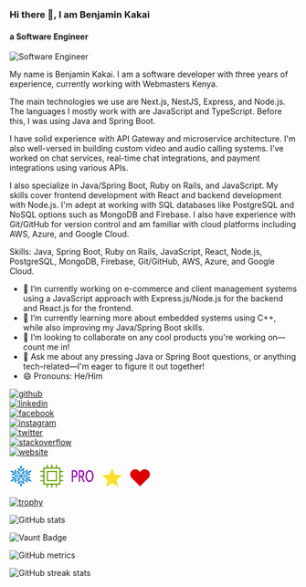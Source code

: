 ### Hi there 👋, I am Benjamin Kakai
#### a Software Engineer
![Software Engineer](https://github.blog/wp-content/uploads/2021/01/102393310-07478b80-3f8d-11eb-84eb-392d555ebd29.png?fit=1200%2C630)

My name is Benjamin Kakai. I am a software developer with three years of experience, currently working with Webmasters Kenya.

The main technologies we use are Next.js, NestJS, Express, and Node.js. The languages I mostly work with are JavaScript and TypeScript. Before this, I was using Java and Spring Boot.

I have solid experience with API Gateway and microservice architecture. I'm also well-versed in building custom video and audio calling systems. I’ve worked on chat services, real-time chat integrations, and payment integrations using various APIs.

I also specialize in Java/Spring Boot, Ruby on Rails, and JavaScript. My skills cover frontend development with React and backend development with Node.js. I'm adept at working with SQL databases like PostgreSQL and NoSQL options such as MongoDB and Firebase. I also have experience with Git/GitHub for version control and am familiar with cloud platforms including AWS, Azure, and Google Cloud.

Skills: Java, Spring Boot, Ruby on Rails, JavaScript, React, Node.js, PostgreSQL, MongoDB, Firebase, Git/GitHub, AWS, Azure, and Google Cloud.

- 🔭 I’m currently working on e-commerce and client management systems using a JavaScript approach with Express.js/Node.js for the backend and React.js for the frontend. 
- 🌱 I’m currently learning more about embedded systems using C++, while also improving my Java/Spring Boot skills. 
- 👯 I’m looking to collaborate on any cool products you're working on—count me in! 
- 💬 Ask me about any pressing Java or Spring Boot questions, or anything tech-related—I'm eager to figure it out together! 
- 😄 Pronouns: He/Him 

[<img src='https://cdn.jsdelivr.net/npm/simple-icons@3.0.1/icons/github.svg' alt='github' height='40'>](https://github.com/BenjaminKakai)  
[<img src='https://cdn.jsdelivr.net/npm/simple-icons@3.0.1/icons/linkedin.svg' alt='linkedin' height='40'>](https://www.linkedin.com/in/benjamin-kakai-7b599121a)  
[<img src='https://cdn.jsdelivr.net/npm/simple-icons@3.0.1/icons/facebook.svg' alt='facebook' height='40'>](https://web.facebook.com/Jaminkakai)  
[<img src='https://cdn.jsdelivr.net/npm/simple-icons@3.0.1/icons/instagram.svg' alt='instagram' height='40'>](https://www.instagram.com/benjaminkakai)  
[<img src='https://cdn.jsdelivr.net/npm/simple-icons@3.0.1/icons/twitter.svg' alt='twitter' height='40'>](https://x.com/Atechieforteky)  
[<img src='https://cdn.jsdelivr.net/npm/simple-icons@3.0.1/icons/stackoverflow.svg' alt='stackoverflow' height='40'>](https://stackoverflow.com/users/24178513/benjamin-kakai)  
[<img src='https://cdn.jsdelivr.net/npm/simple-icons@3.0.1/icons/icloud.svg' alt='website' height='40'>](https://benjaminkakai.netlify.app/)  

<a href='https://archiveprogram.github.com/'><img src='https://raw.githubusercontent.com/acervenky/animated-github-badges/master/assets/acbadge.gif' width='40' height='40'></a> <a href='https://docs.github.com/en/developers'><img src='https://raw.githubusercontent.com/acervenky/animated-github-badges/master/assets/devbadge.gif' width='40' height='40'></a> <a href='https://github.com/pricing'><img src='https://raw.githubusercontent.com/acervenky/animated-github-badges/master/assets/pro.gif' width='40' height='40'></a> <a href='https://stars.github.com/'><img src='https://raw.githubusercontent.com/acervenky/animated-github-badges/master/assets/starbadge.gif' width='35' height='35'></a> <a href='https://docs.github.com/en/github/supporting-the-open-source-community-with-github-sponsors'><img src='https://raw.githubusercontent.com/acervenky/animated-github-badges/master/assets/sponsorbadge.gif' width='35' height='35'></a> 

[![trophy](https://github-profile-trophy.vercel.app/?username=BenjaminKakai)](https://github.com/ryo-ma/github-profile-trophy)

![GitHub stats](https://github-readme-stats.vercel.app/api?username=BenjaminKakai&show_icons=true&count_private=true)  

![Vaunt Badge](https://api.vaunt.dev/v1/github/entities/BenjaminKakai/contributions?format=svg&private=true)  

![GitHub metrics](https://metrics.lecoq.io/BenjaminKakai)  

![GitHub streak stats](https://streak-stats.demolab.com/?user=BenjaminKakai)  

